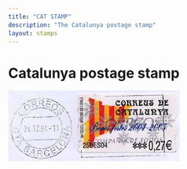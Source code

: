```yaml
---
title: "CAT STAMP"
description: "The Catalunya postage stamp"
layout: stamps
---
```


# Catalunya postage stamp

![_config.yml](/images/catsegell.jpg)
